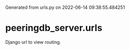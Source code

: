 Generated from urls.py on 2022-06-14 09:38:55.484251

# peeringdb_server.urls

Django url to view routing.
